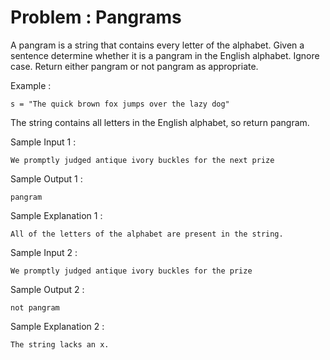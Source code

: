 # Problem : Pangrams

A pangram is a string that contains every letter of the alphabet. Given a sentence determine whether it is a pangram in the English alphabet. Ignore case. Return either pangram or not pangram as appropriate.

Example :

    s = "The quick brown fox jumps over the lazy dog"

The string contains all letters in the English alphabet, so return pangram.


Sample Input 1 :
    
    We promptly judged antique ivory buckles for the next prize

Sample Output 1 :

    pangram

Sample Explanation 1 :
    
    All of the letters of the alphabet are present in the string.

Sample Input 2 :
    
    We promptly judged antique ivory buckles for the prize

Sample Output 2 :
    
    not pangram

Sample Explanation 2 :

    The string lacks an x.